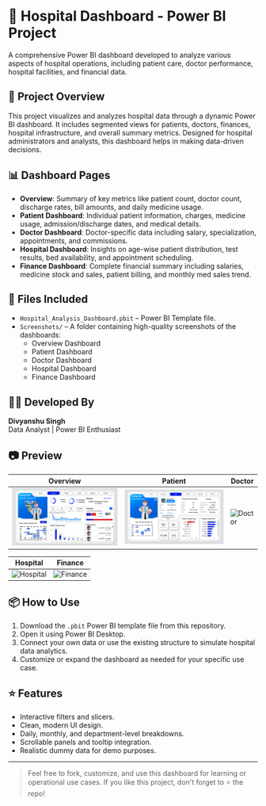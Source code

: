 # 🏥 Hospital Dashboard - Power BI Project

A comprehensive Power BI dashboard developed to analyze various aspects of hospital operations, including patient care, doctor performance, hospital facilities, and financial data.

## 📌 Project Overview

This project visualizes and analyzes hospital data through a dynamic Power BI dashboard. It includes segmented views for patients, doctors, finances, hospital infrastructure, and overall summary metrics. Designed for hospital administrators and analysts, this dashboard helps in making data-driven decisions.

## 📊 Dashboard Pages

- **Overview**: Summary of key metrics like patient count, doctor count, discharge rates, bill amounts, and daily medicine usage.
- **Patient Dashboard**: Individual patient information, charges, medicine usage, admission/discharge dates, and medical details.
- **Doctor Dashboard**: Doctor-specific data including salary, specialization, appointments, and commissions.
- **Hospital Dashboard**: Insights on age-wise patient distribution, test results, bed availability, and appointment scheduling.
- **Finance Dashboard**: Complete financial summary including salaries, medicine stock and sales, patient billing, and monthly med sales trend.

## 📁 Files Included

- `Hospital_Analysis_Dashboard.pbit` – Power BI Template file.
- `Screenshots/` – A folder containing high-quality screenshots of the dashboards:
  - Overview Dashboard
  - Patient Dashboard
  - Doctor Dashboard
  - Hospital Dashboard
  - Finance Dashboard

## 🧑‍💻 Developed By

**Divyanshu Singh**  
Data Analyst | Power BI Enthusiast

## 📷 Preview

| Overview | Patient | Doctor |
|---------|--------|--------|
| ![Overview](https://github.com/divyanshu512-gif/Hospital-Dashboard/blob/main/Screenshot%20Overview%20page.png) | ![Patient](https://github.com/divyanshu512-gif/Hospital-Dashboard/blob/main/Screenshot%20Patient%20Page.png) | ![Doctor](Screenshots/Screenshot%202025-08-17%20013136.png) |

| Hospital | Finance |
|----------|---------|
| ![Hospital](Screenshots/Screenshot%202025-08-17%20013153.png) | ![Finance](Screenshots/Screenshot%202025-08-17%20013231.png) |

## 📦 How to Use

1. Download the `.pbit` Power BI template file from this repository.
2. Open it using Power BI Desktop.
3. Connect your own data or use the existing structure to simulate hospital data analytics.
4. Customize or expand the dashboard as needed for your specific use case.

## ⭐ Features

- Interactive filters and slicers.
- Clean, modern UI design.
- Daily, monthly, and department-level breakdowns.
- Scrollable panels and tooltip integration.
- Realistic dummy data for demo purposes.

---

> Feel free to fork, customize, and use this dashboard for learning or operational use cases. If you like this project, don't forget to ⭐ the repo!

